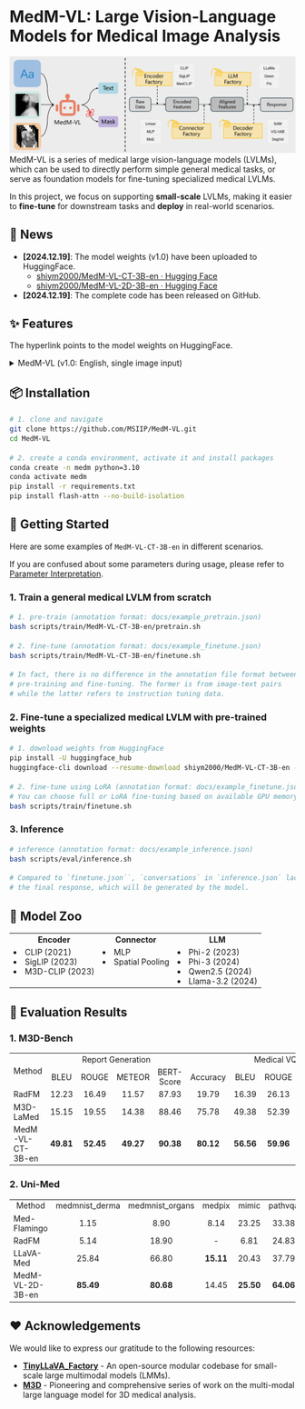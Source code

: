 # MedM-VL: Large Vision-Language Models for Medical Image Analysis

![architecture](./assets/architecture.png)
MedM-VL is a series of medical large vision-language models (LVLMs), which can be used to directly perform simple general medical tasks, or serve as foundation models for fine-tuning specialized medical LVLMs. 

In this project, we focus on supporting **small-scale** LVLMs, making it easier to **fine-tune** for downstream tasks and **deploy** in real-world scenarios.

## :newspaper: News
+ **[2024.12.19]**: The model weights (v1.0) have been uploaded to HuggingFace.
    + [shiym2000/MedM-VL-CT-3B-en · Hugging Face](https://huggingface.co/shiym2000/MedM-VL-CT-3B-en)
    + [shiym2000/MedM-VL-2D-3B-en · Hugging Face](https://huggingface.co/shiym2000/MedM-VL-2D-3B-en)
+ **[2024.12.19]**: The complete code has been released on GitHub.


## :sparkles: Features
The hyperlink points to the model weights on HuggingFace.

<details>
<summary>MedM-VL (v1.0: English, single image input)</summary>

+ [MedM-VL-CT-3B-en](https://huggingface.co/shiym2000/MedM-VL-CT-3B-en): A medical LVLM, trained on English data, accepts text and a single 3D CT volume as input, and text-based results as output, enabling tasks such as report generation and medical VQA.
+ [MedM-VL-2D-3B-en](https://huggingface.co/shiym2000/MedM-VL-2D-3B-en): A medical LVLM, trained on English data, accepts text and a single 2D medical image as input, and text-based results as output. enabling tasks such as report generation, medical VQA, referring expression comprehension, referring expression generation and image classification.


</details>


## :package: Installation
``` bash
# 1. clone and navigate
git clone https://github.com/MSIIP/MedM-VL.git
cd MedM-VL

# 2. create a conda environment, activate it and install packages
conda create -n medm python=3.10
conda activate medm
pip install -r requirements.txt
pip install flash-attn --no-build-isolation
```


## :wrench: Getting Started

Here are some examples of `MedM-VL-CT-3B-en` in different scenarios. 

If you are confused about some parameters during usage, please refer to [Parameter Interpretation](docs/param_interpretation.md).

### 1. Train a general medical LVLM from scratch

``` bash
# 1. pre-train (annotation format: docs/example_pretrain.json)
bash scripts/train/MedM-VL-CT-3B-en/pretrain.sh

# 2. fine-tune (annotation format: docs/example_finetune.json)
bash scripts/train/MedM-VL-CT-3B-en/finetune.sh

# In fact, there is no difference in the annotation file format between
# pre-training and fine-tuning. The former is from image-text pairs
# while the latter refers to instruction tuning data.
```

### 2. Fine-tune a specialized medical LVLM with pre-trained weights

``` bash
# 1. download weights from HuggingFace
pip install -U huggingface_hub
huggingface-cli download --resume-download shiym2000/MedM-VL-CT-3B-en --local-dir work_dirs/MedM-VL-CT-3B-en

# 2. fine-tune using LoRA (annotation format: docs/example_finetune.json)
# You can choose full or LoRA fine-tuning based on available GPU memory.
bash scripts/train/finetune.sh
```

### 3. Inference

``` bash
# inference (annotation format: docs/example_inference.json)
bash scripts/eval/inference.sh

# Compared to `finetune.json``, `conversations` in `inference.json` lacks
# the final response, which will be generated by the model.
```


## :robot: Model Zoo
<table>
  <tr align="center">
    <td><b>Encoder</b></td>
    <td><b>Connector</b></td>
    <td><b>LLM</b></td>
  </tr>
  <tr valign="top">
    <td>
        <li> CLIP (2021) </li>
        <li> SigLIP (2023) </li>
        <li> M3D-CLIP (2023) </li>
    </td>
    <td>
        <li> MLP </li>
        <li> Spatial Pooling </li>
    </td>
    <td>
        <li> Phi-2 (2023) </li>
        <li> Phi-3 (2024) </li>
        <li> Qwen2.5 (2024) </li>
        <li> Llama-3.2 (2024) </li>
    </td>
  </tr>
</table>


## :page_with_curl: Evaluation Results

### 1. M3D-Bench

<table>
  <tr>
    <td rowspan="2"> Method </td>
    <td align="center" colspan="4"> Report Generation </td>
    <td align="center" colspan="5"> Medical VQA </td>
  </tr>
  <tr align="center">
    <td> BLEU </td>
    <td> ROUGE </td>
    <td> METEOR </td>
    <td> BERT-Score </td>
    <td> Accuracy </td>
    <td> BLEU </td>
    <td> ROUGE </td>
    <td> METEOR </td>
    <td> BERT-Score </td>
  </tr>
  <tr>
    <td> RadFM </td>
    <td align="center"> 12.23 </td>
    <td align="center"> 16.49 </td>
    <td align="center"> 11.57 </td>
    <td align="center"> 87.93 </td>
    <td align="center"> 19.79 </td>
    <td align="center"> 16.39 </td>
    <td align="center"> 26.13 </td>
    <td align="center"> 21.33 </td>
    <td align="center"> 88.72 </td>
  </tr>
  <tr>
    <td> M3D-LaMed </td>
    <td align="center"> 15.15 </td>
    <td align="center"> 19.55 </td>
    <td align="center"> 14.38 </td>
    <td align="center"> 88.46 </td>
    <td align="center"> 75.78 </td>
    <td align="center"> 49.38 </td>
    <td align="center"> 52.39 </td>
    <td align="center"> 33.58 </td>
    <td align="center"> 91.53 </td>
  </tr>
  <tr>
    <td> MedM-VL-CT-3B-en </td>
    <td align="center"> <b>49.81</b> </td>
    <td align="center"> <b>52.45</b> </td>
    <td align="center"> <b>49.27</b> </td>
    <td align="center"> <b>90.38</b> </td>
    <td align="center"> <b>80.12</b> </td>
    <td align="center"> <b>56.56</b> </td>
    <td align="center"> <b>59.96</b> </td>
    <td align="center"> <b>39.75</b> </td>
    <td align="center"> <b>92.85</b> </td>
  </tr>
</table>

### 2. Uni-Med

<table>
  <tr>
    <td align="center"> Method </td>
    <td align="center"> medmnist_derma </td>
    <td align="center"> medmnist_organs </td>
    <td align="center"> medpix </td>
    <td align="center"> mimic </td>
    <td align="center"> pathvqa </td>
    <td align="center"> samed_identify </td>
    <td align="center"> samed_refer </td>
    <td align="center"> slake_identify </td>
    <td align="center"> slake_refer </td>
    <td align="center"> slakevqa </td>
  </tr>
  <tr>
    <td> Med-Flamingo </td>
    <td align="center"> 1.15 </td>
    <td align="center"> 8.90 </td>
    <td align="center"> 8.14 </td>
    <td align="center"> 23.25 </td>
    <td align="center"> 33.38 </td>
    <td align="center"> - </td>
    <td align="center"> - </td>
    <td align="center"> - </td>
    <td align="center"> - </td>
    <td align="center"> 21.51 </td>
  </tr>
  <tr>
    <td> RadFM </td>
    <td align="center"> 5.14 </td>
    <td align="center"> 18.90 </td>
    <td align="center"> - </td>
    <td align="center"> 6.81 </td>
    <td align="center"> 24.83 </td>
    <td align="center"> - </td>
    <td align="center"> - </td>
    <td align="center"> - </td>
    <td align="center"> - </td>
    <td align="center"> 81.66 </td>
  </tr>
  <tr>
    <td> LLaVA-Med </td>
    <td align="center"> 25.84 </td>
    <td align="center"> 66.80 </td>
    <td align="center"> <b>15.11</b> </td>
    <td align="center"> 20.43 </td>
    <td align="center"> 37.79 </td>
    <td align="center"> 45.83 </td>
    <td align="center"> 8.64 </td>
    <td align="center"> 27.21 </td>
    <td align="center"> 4.07 </td>
    <td align="center"> 33.69 </td>
  </tr>
  <tr>
    <td> MedM-VL-2D-3B-en </td>
    <td align="center"> <b>85.49</b> </td>
    <td align="center"> <b>80.68</b> </td>
    <td align="center"> 14.45 </td>
    <td align="center"> <b>25.50</b> </td>
    <td align="center"> <b>64.06</b> </td>
    <td align="center"> <b>74.11</b> </td>
    <td align="center"> <b>26.42</b> </td>
    <td align="center"> <b>82.94</b> </td>
    <td align="center"> <b>33.51</b> </td>
    <td align="center"> <b>85.86</b> </td>
  </tr>
</table>


## :heart: Acknowledgements

We would like to express our gratitude to the following resources:

+ [**TinyLLaVA_Factory**](https://github.com/TinyLLaVA/TinyLLaVA_Factory) - An open-source modular codebase for small-scale large multimodal models (LMMs).
+ [**M3D**](https://github.com/BAAI-DCAI/M3D) - Pioneering and comprehensive series of work on the multi-modal large language model for 3D medical analysis.
